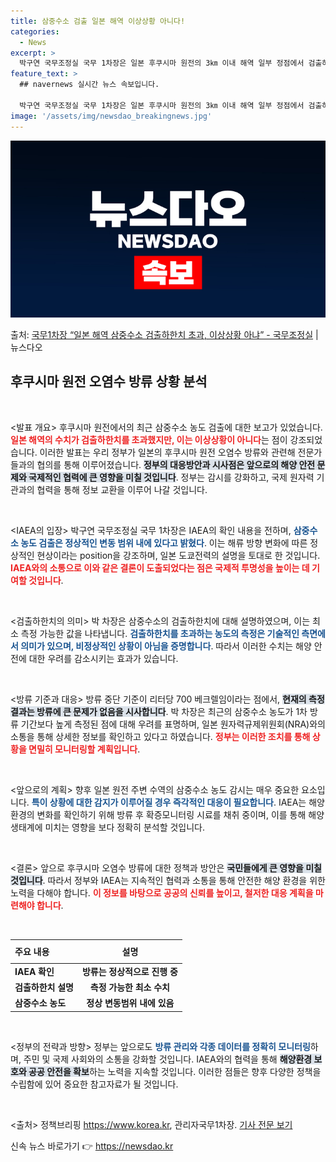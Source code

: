 ```yaml
---
title: 삼중수소 검출 일본 해역 이상상황 아니다! 
categories:
  - News
excerpt: >
  박구연 국무조정실 국무 1차장은 일본 후쿠시마 원전의 3㎞ 이내 해역 일부 정점에서 검출하한치 이상의 삼중수…
feature_text: >
  ## navernews 실시간 뉴스 속보입니다.

  박구연 국무조정실 국무 1차장은 일본 후쿠시마 원전의 3㎞ 이내 해역 일부 정점에서 검출하한치 이상의 삼중수…
image: '/assets/img/newsdao_breakingnews.jpg'
---
```


![뉴스다오 속보](/assets/img/newsdao_breakingnews.jpg)

<p>출처: <a href="https://newsdao.kr/2269" rel="dofollow">국무1차장 “일본 해역 삼중수소 검출하한치 초과, 이상상황 아냐” - 국무조정실</a> | 뉴스다오</p>

<h2 data-ke-size="size26">후쿠시마 원전 오염수 방류 상황 분석</h2>

<p data-ke-size="size16">&nbsp;</p>

<발표 개요> 후쿠시마 원전에서의 최근 삼중수소 농도 검출에 대한 보고가 있었습니다. <b><span style="color: #ee2323;">일본 해역의 수치가 검출하한치를 초과했지만, 이는 이상상황이 아니다</span></b>는 점이 강조되었습니다. 이러한 발표는 우리 정부가 일본의 후쿠시마 원전 오염수 방류와 관련해 전문가들과의 협의를 통해 이루어졌습니다. <b><span style="background-color: #21538527;">정부의 대응방안과 시사점은 앞으로의 해양 안전 문제와 국제적인 협력에 큰 영향을 미칠 것입니다</span></b>. 정부는 감시를 강화하고, 국제 원자력 기관과의 협력을 통해 정보 교환을 이루어 나갈 것입니다.

<p data-ke-size="size16">&nbsp;</p>

<IAEA의 입장> 박구연 국무조정실 국무 1차장은 IAEA의 확인 내용을 전하며, <b><span style="color: #1a5490;">삼중수소 농도 검출은 정상적인 변동 범위 내에 있다고 밝혔다</span></b>. 이는 해류 방향 변화에 따른 정상적인 현상이라는 position을 강조하며, 일본 도쿄전력의 설명을 토대로 한 것입니다. <b><span style="color: #ee2323;">IAEA와의 소통으로 이와 같은 결론이 도출되었다는 점은 국제적 투명성을 높이는 데 기여할 것입니다</span></b>.

<p data-ke-size="size16">&nbsp;</p>

<검출하한치의 의미> 박 차장은 삼중수소의 검출하한치에 대해 설명하였으며, 이는 최소 측정 가능한 값을 나타냅니다. <b><span style="color: #1a5490;">검출하한치를 초과하는 농도의 측정은 기술적인 측면에서 의미가 있으며, 비정상적인 상황이 아님을 증명합니다</span></b>. 따라서 이러한 수치는 해양 안전에 대한 우려를 감소시키는 효과가 있습니다.

<p data-ke-size="size16">&nbsp;</p>

<방류 기준과 대응> 방류 중단 기준이 리터당 700 베크렐임이라는 점에서, <b><span style="background-color: #21538527;">현재의 측정 결과는 방류에 큰 문제가 없음을 시사합니다</span></b>. 박 차장은 최근의 삼중수소 농도가 1차 방류 기간보다 높게 측정된 점에 대해 우려를 표명하며, 일본 원자력규제위원회(NRA)와의 소통을 통해 상세한 정보를 확인하고 있다고 하였습니다. <b><span style="color: #ee2323;">정부는 이러한 조치를 통해 상황을 면밀히 모니터링할 계획입니다</span></b>.

<p data-ke-size="size16">&nbsp;</p>

<앞으로의 계획> 향후 일본 원전 주변 수역의 삼중수소 농도 감시는 매우 중요한 요소입니다. <b><span style="color: #1a5490;">특이 상황에 대한 감지가 이루어질 경우 즉각적인 대응이 필요합니다</span></b>. IAEA는 해양환경의 변화를 확인하기 위해 방류 후 확증모니터링 시료를 채취 중이며, 이를 통해 해양 생태계에 미치는 영향을 보다 정확히 분석할 것입니다.

<p data-ke-size="size16">&nbsp;</p>

<결론> 앞으로 후쿠시마 오염수 방류에 대한 정책과 방안은 <b><span style="background-color: #21538527;">국민들에게 큰 영향을 미칠 것입니다</span></b>. 따라서 정부와 IAEA는 지속적인 협력과 소통을 통해 안전한 해양 환경을 위한 노력을 다해야 합니다. <b><span style="color: #ee2323;">이 정보를 바탕으로 공공의 신뢰를 높이고, 철저한 대응 계획을 마련해야 합니다</span></b>.

<p data-ke-size="size16">&nbsp;</p> 

<table style="width: 100%; border-spacing: 0; border-collapse: collapse;">
  <thead>
    <tr>
      <th style="text-align: left; height: 30px;">주요 내용</th>
      <th style="text-align: center; height: 30px;">설명</th>
    </tr>
  </thead>
  <tbody>
    <tr>
      <td style="text-align: left; height: 17px;"><b>IAEA 확인</b></td>
      <td style="text-align: center; height: 17px;"><b>방류는 정상적으로 진행 중</b></td>
    </tr>
    <tr>
      <td style="text-align: left; height: 17px;"><b>검출하한치 설명</b></td>
      <td style="text-align: center; height: 17px;"><b>측정 가능한 최소 수치</b></td>
    </tr>
    <tr>
      <td style="text-align: left; height: 17px;"><b>삼중수소 농도</b></td>
      <td style="text-align: center; height: 17px;"><b>정상 변동범위 내에 있음</b></td>
    </tr>
  </tbody>
</table>

<p data-ke-size="size16">&nbsp;</p>

<정부의 전략과 방향> 정부는 앞으로도 <b><span style="color: #1a5490;">방류 관리와 각종 데이터를 정확히 모니터링</span></b>하며, 주민 및 국제 사회와의 소통을 강화할 것입니다. IAEA와의 협력을 통해 <b><span style="background-color: #21538527;">해양환경 보호와 공공 안전을 확보</span></b>하는 노력을 지속할 것입니다. 이러한 점들은 향후 다양한 정책을 수립함에 있어 중요한 참고자료가 될 것입니다. 

<p data-ke-size="size16">&nbsp;</p> 

<출처> 정책브리핑 https://www.korea.kr, 관리자국무1차장. <a href="https://newsdao.kr/2269" target="_blank">기사 전문 보기</a> 

신속 뉴스 바로가기 👉 <a href="https://newsdao.kr" rel="dofollow">https://newsdao.kr</a>


